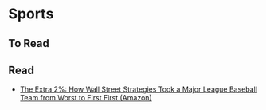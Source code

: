 Sports
======

To Read
-------



Read
----

* [The Extra 2%: How Wall Street Strategies Took a Major League Baseball Team from Worst to First First (Amazon)](http://www.amazon.com/Extra-2%25-Street-Strategies-Baseball-ebook/dp/B004GTLVJK/ref=sr_1_1?s=digital-text&ie=UTF8&qid=1439610088&sr=1-1&keywords=the+extra+2+percent)
